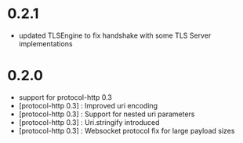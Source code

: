 # 0.2.1

- updated TLSEngine to fix handshake with some TLS Server implementations

# 0.2.0

- support for protocol-http 0.3
- [protocol-http 0.3] : Improved uri encoding
- [protocol-http 0.3] : Support for nested uri parameters
- [protocol-http 0.3] : Uri.stringify introduced
- [protocol-http 0.3] : Websocket protocol fix for large payload sizes

